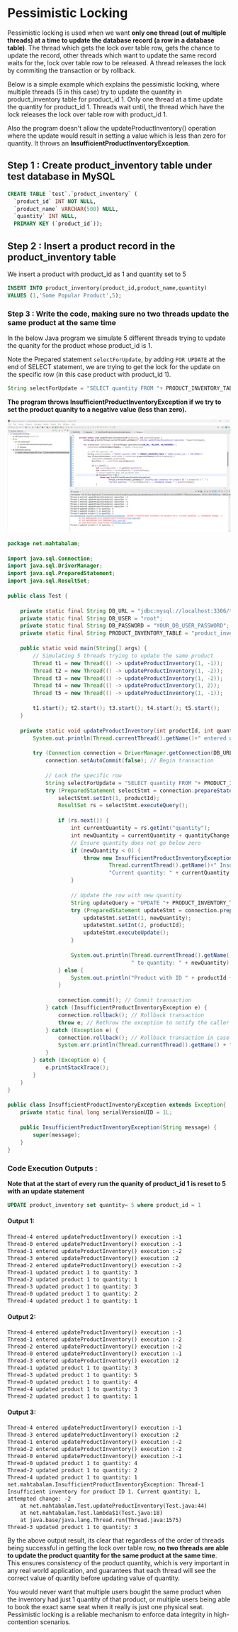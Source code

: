 # Pessimistic Locking
Pessimistic locking is used when we want **only one thread (out of multiple threads) at a time to update the database record (a row in a database table)**.
The thread which gets the lock over table row, gets the chance to update the record, other threads which want to update the same record waits for the, lock over table row to be released.
A thread releases the lock by commiting the transaction or by rollback.

Below is a simple example which explains the pessimistic locking, where multiple threads (5 in this case) try to update the quantity in product_inventory table for product_id 1.
Only one thread at a time update the quantity for product_id 1. Threads wait until, the thread which have the lock releases the lock over table row with product_id 1.

Also the program doesn't allow the updateProductInventory() operation where the update would result in setting a value which is less than zero for quantity. It throws an **InsufficientProductInventoryException**.

## Step 1 : Create product_inventory table under test database in MySQL
```sql
CREATE TABLE `test`.`product_inventory` (
  `product_id` INT NOT NULL,
  `product_name` VARCHAR(500) NULL,
  `quantity` INT NULL,
  PRIMARY KEY (`product_id`));
```
## Step 2 : Insert a product record in the product_inventory table
We insert a product with product_id as 1 and quantity set to 5
```sql
INSERT INTO product_inventory(product_id,product_name,quantity)
VALUES (1,'Some Popular Product',5);
```

### Step 3 : Write the code, making sure no two threads update the same product at the same time
In the below Java program we simulate 5 different threads trying to update the quanity for the product whose product_id is 1.

Note the Prepared statement `selectForUpdate`, by adding `FOR UPDATE` at the end of SELECT statement, we are trying to get the lock for the update on the specific row (in this case product with product_id 1).
```java
String selectForUpdate = "SELECT quantity FROM "+ PRODUCT_INVENTORY_TABLE +" WHERE product_id = ? FOR UPDATE";
```

**The program throws InsufficientProductInventoryException if we try to set the product quanity to a negative value (less than zero).**

!["Eclipse Project"](eclipse-project.png?raw=true)

```java
package net.mahtabalam;

import java.sql.Connection;
import java.sql.DriverManager;
import java.sql.PreparedStatement;
import java.sql.ResultSet;

public class Test {

    private static final String DB_URL = "jdbc:mysql://localhost:3306/test?useSSL=false";
    private static final String DB_USER = "root";
    private static final String DB_PASSWORD = "YOUR_DB_USER_PASSWORD";
    private static final String PRODUCT_INVENTORY_TABLE = "product_inventory";

    public static void main(String[] args) {
        // Simulating 5 threads trying to update the same product
        Thread t1 = new Thread(() -> updateProductInventory(1, -1));
        Thread t2 = new Thread(() -> updateProductInventory(1, -2));
        Thread t3 = new Thread(() -> updateProductInventory(1, -2));
        Thread t4 = new Thread(() -> updateProductInventory(1, 2));
        Thread t5 = new Thread(() -> updateProductInventory(1, -1));

        t1.start(); t2.start(); t3.start(); t4.start(); t5.start();
    }

    private static void updateProductInventory(int productId, int quantityChange) {
    	System.out.println(Thread.currentThread().getName()+" entered updateProductInventory() execution :"+quantityChange);
    	
        try (Connection connection = DriverManager.getConnection(DB_URL, DB_USER, DB_PASSWORD)) {
            connection.setAutoCommit(false); // Begin transaction

            // Lock the specific row
            String selectForUpdate = "SELECT quantity FROM "+ PRODUCT_INVENTORY_TABLE +" WHERE product_id = ? FOR UPDATE";
            try (PreparedStatement selectStmt = connection.prepareStatement(selectForUpdate)) {
                selectStmt.setInt(1, productId);
                ResultSet rs = selectStmt.executeQuery();

                if (rs.next()) {
                    int currentQuantity = rs.getInt("quantity");
                    int newQuantity = currentQuantity + quantityChange;
                    // Ensure quantity does not go below zero
                    if (newQuantity < 0) {
                        throw new InsufficientProductInventoryException(
                        		Thread.currentThread().getName()+" Insufficient inventory for product ID " + productId + ". " +
                                "Current quantity: " + currentQuantity + ", attempted change: " + quantityChange);
                    }

                    // Update the row with new quantity
                    String updateQuery = "UPDATE "+ PRODUCT_INVENTORY_TABLE +" SET quantity = ? WHERE product_id = ?";
                    try (PreparedStatement updateStmt = connection.prepareStatement(updateQuery)) {
                        updateStmt.setInt(1, newQuantity);
                        updateStmt.setInt(2, productId);
                        updateStmt.executeUpdate();
                    }

                    System.out.println(Thread.currentThread().getName() + " updated product " + productId + 
                                       " to quantity: " + newQuantity);
                } else {
                    System.out.println("Product with ID " + productId + " not found.");
                }

                connection.commit(); // Commit transaction
            } catch (InsufficientProductInventoryException e) {
                connection.rollback(); // Rollback transaction
                throw e; // Rethrow the exception to notify the caller
            } catch (Exception e) {
                connection.rollback(); // Rollback transaction in case of an error
                System.err.println(Thread.currentThread().getName() + " encountered an error: " + e.getMessage());
            }
        } catch (Exception e) {
            e.printStackTrace();
        }
    }
}

public class InsufficientProductInventoryException extends Exception{
	private static final long serialVersionUID = 1L;

	public InsufficientProductInventoryException(String message) {
		super(message);
    }
}
```

### Code Execution Outputs :
**Note that at the start of every run the quanity of product_id 1 is reset to 5 with an update statement**
```sql
UPDATE product_inventory set quantity= 5 where product_id = 1
```
#### Output 1:
```
Thread-4 entered updateProductInventory() execution :-1
Thread-0 entered updateProductInventory() execution :-1
Thread-1 entered updateProductInventory() execution :-2
Thread-3 entered updateProductInventory() execution :2
Thread-2 entered updateProductInventory() execution :-2
Thread-1 updated product 1 to quantity: 3
Thread-2 updated product 1 to quantity: 1
Thread-3 updated product 1 to quantity: 3
Thread-0 updated product 1 to quantity: 2
Thread-4 updated product 1 to quantity: 1
```
#### Output 2:
```
Thread-4 entered updateProductInventory() execution :-1
Thread-1 entered updateProductInventory() execution :-2
Thread-2 entered updateProductInventory() execution :-2
Thread-0 entered updateProductInventory() execution :-1
Thread-3 entered updateProductInventory() execution :2
Thread-1 updated product 1 to quantity: 3
Thread-3 updated product 1 to quantity: 5
Thread-0 updated product 1 to quantity: 4
Thread-4 updated product 1 to quantity: 3
Thread-2 updated product 1 to quantity: 1
```

#### Output 3:
```
Thread-4 entered updateProductInventory() execution :-1
Thread-3 entered updateProductInventory() execution :2
Thread-1 entered updateProductInventory() execution :-2
Thread-2 entered updateProductInventory() execution :-2
Thread-0 entered updateProductInventory() execution :-1
Thread-0 updated product 1 to quantity: 4
Thread-2 updated product 1 to quantity: 2
Thread-4 updated product 1 to quantity: 1
net.mahtabalam.InsufficientProductInventoryException: Thread-1 Insufficient inventory for product ID 1. Current quantity: 1, attempted change: -2
	at net.mahtabalam.Test.updateProductInventory(Test.java:44)
	at net.mahtabalam.Test.lambda$1(Test.java:18)
	at java.base/java.lang.Thread.run(Thread.java:1575)
Thread-3 updated product 1 to quantity: 3
```
By the above output result, its clear that regardless of the order of threads being successful in getting the lock over table row, **no two threads are able to update the product quantity for the same product at the same time**. This ensures consistency of the product quantity, which is very important in any real world application, and guarantees that each thread will see the correct value of quantity before updating value of quantity. 

You would never want that multiple users bought the same product when the inventory had just 1 quantity of that product, or multiple users being able to book the exact same seat when it really is just one physical seat. Pessimistic locking is a reliable mechanism to enforce data integrity in high-contention scenarios.
